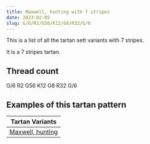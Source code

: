 ```yaml
---
title: Maxwell, hunting with 7 stripes
date: 2023-02-05
slug: G/6/R2/G56/K12/G8/R32/G/6
---
```

This is a list of all the tartan sett variants with 7 stripes.

It is a 7 stripes tartan.


## Thread count
G/6 R2 G56 K12 G8 R32 G/6

## Examples of this tartan pattern

| Tartan Variants |
|---------------|
| [Maxwell, hunting](/variants/g/6/r2/g56/k12/g8/r32/g/6-g008000-k000000-rc00000)||
